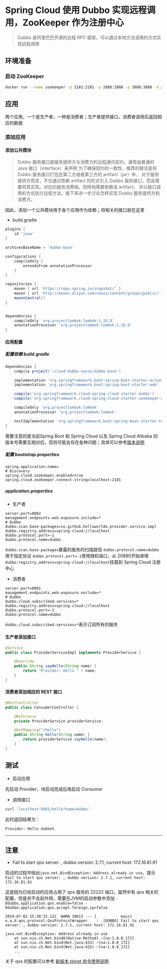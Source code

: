 # Spring Cloud 使用 Dubbo 实现远程调用，ZooKeeper 作为注册中心

> Dubbo 是阿里巴巴开源的远程 RPC 框架，可以通过本地方法调用的方式实现远程调用

## 环境准备

### 启动 ZooKeeper

```bash
docker run --name zookeeper -p 2181:2181 -p 2888:2888 -p 3888:3888 -d zookeeper
```

## 应用 

两个应用，一个是生产者，一种是消费者；生产者提供接口，消费者调用后返回相应的数据

### 添加应用

#### 添加公共模块

> Dubbo 服务接口是服务提供方与消费方的远程通讯契约，通常由普通的 Java 接口（interface）来声明
> 为了确保契约的一致性，推荐的做法是将 Dubbo 服务接口打包在第二方或者第三方的 artifact（jar）中， 对于服务提供方而言，不仅通过依赖 artifact 的形式引入 Dubbo 服务接口，而且需要将其实现。对应的服务消费端，同样地需要依赖该 artifact， 并以接口调用的方式执行远程方法。接下来进一步讨论怎样实现 Dubbo 服务提供方和消费方。

因此，添加一个公共模块用于各个应用作为依赖；将相关的接口放在这里

- build.gradle 

```groovy
plugins {
    id 'java'
}

archivesBaseName = 'dubbo-base'

configurations {
    compileOnly {
        extendsFrom annotationProcessor
    }
}

repositories {
    maven { url 'https://repo.spring.io/snapshot/' }
    maven { url 'http://maven.aliyun.com/nexus/content/groups/public/' }
    mavenCentral()
}


dependencies {
    compileOnly 'org.projectlombok:lombok:1.18.8'
    annotationProcessor 'org.projectlombok:lombok:1.18.8'
}
```

#### 应用配置

##### 配置依赖 build.gradle 

```groovy
dependencies {
    compile project(':cloud-dubbo-nacos/dubbo-base')

    implementation 'org.springframework.boot:spring-boot-starter-actuator'
    implementation 'org.springframework.boot:spring-boot-starter-web'

    compile('org.springframework.cloud:spring-cloud-starter-dubbo')
    compile('org.springframework.cloud:spring-cloud-starter-zookeeper-discovery')

    compileOnly 'org.projectlombok:lombok'
    annotationProcessor 'org.projectlombok:lombok'

    testImplementation 'org.springframework.boot:spring-boot-starter-test'
}
```

需要注意的是当前Spring Boot 和 Spring Cloud 以及 Spring Cloud Alibaba 的版本号需要互相对应，否则可能会存在各种问题；具体可以参考[版本说明](https://github.com/spring-cloud-incubator/spring-cloud-alibaba/wiki/%E7%89%88%E6%9C%AC%E8%AF%B4%E6%98%8E)

##### 配置 bootstrap.properties

```properties
spring.application.name=
# Discovery
spring.cloud.zookeeper.enabled=true
spring.cloud.zookeeper.connect-string=localhost:2181
```

##### application.properties

- 生产者

```properties
server.port=8082
management.endpoints.web.exposure.include=*
# Dubbo
dubbo.scan.base-packages=io.github.helloworlde.provider.service.impl
dubbo.registry.address=spring-cloud://localhost
dubbo.protocol.port=-1
dubbo.protocol.name=dubbo
```

`dubbo.scan.base-packages`暴露的服务的扫描路径
`dubbo.protocol.name=dubbo`用于指定协议
`dubbo.protocol.port=-1`使用随机端口，从 20880开始递增
`dubbo.registry.address=spring-cloud://localhost`挂载到 Spring Cloud 注册中心

- 消费者

```properties
server.port=8081
management.endpoints.web.exposure.exclude=*
# Dubbo
dubbo.cloud.subscribed-services=*
dubbo.registry.address=spring-cloud://localhost
dubbo.protocol.port=-1
dubbo.protocol.name=dubbo
```

`dubbo.cloud.subscribed-services=*`表示订阅所有的服务


#### 生产者添加接口

```java
@Service
public class ProviderServiceImpl implements ProviderService {

    @Override
    public String sayHello(String name) {
        return "Provider: Hello " + name;
    }
}
```

#### 消费者添加相应的 REST 接口

```java
@RestController
public class ConsumerController {

    @Reference
    private ProviderService providerService;

    @GetMapping("/hello")
    public String hello(String name) {
        return providerService.sayHello(name);
    }
}
```


## 测试

- 启动应用

先启动 Provider，待启动完成后再启动 Consumer


- 调用接口

```bash
curl 'localhost:8081/hello?name=dubbo'
```

此时返回结果为：

```bash
Provider: Hello dubbo%
```

----------

## 注意 

-  Fail to start qos server: , dubbo version: 2.7.1, current host: 172.16.81.91

启动的过程中抛出`java.net.BindException: Address already in use`，提示`Fail to start qos server: , dubbo version: 2.7.1, current host: 172.16.81.91`

这是因为已经启动的应用占用了 qos 服务的 22222 端口，虽然中有 qos 相关的配置，但是并不会起作用，需要在JVM的启动参数中添加 `-Ddubbo.application.qos.enable=false -Ddubbo.application.qos.accept.foreign.ip=false`

```
2019-07-02 15:30:33.122  WARN 10613 --- [           main] o.a.d.qos.protocol.QosProtocolWrapper    :  [DUBBO] Fail to start qos server: , dubbo version: 2.7.1, current host: 172.16.81.91

java.net.BindException: Address already in use
	at sun.nio.ch.Net.bind0(Native Method) ~[na:1.8.0_172]
	at sun.nio.ch.Net.bind(Net.java:433) ~[na:1.8.0_172]
	at sun.nio.ch.Net.bind(Net.java:425) ~[na:1.8.0_172]
	...
```

关于 qos 的配置可以参考 [新版本 telnet 命令使用说明](http://dubbo.apache.org/zh-cn/docs/user/references/qos.html)
